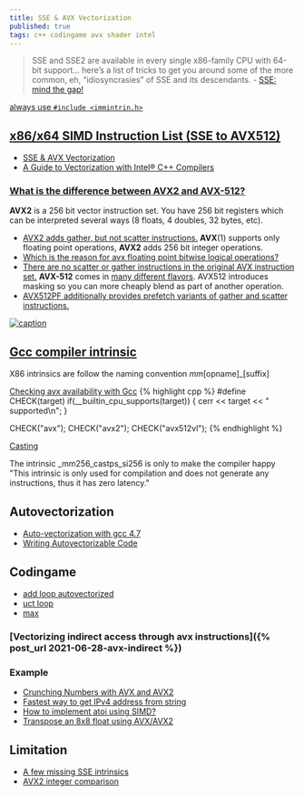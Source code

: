 ```yaml
---
title: SSE & AVX Vectorization
published: true
tags: c++ codingame avx shader intel
---
```

> SSE and SSE2 are available in every single x86-family CPU with 64-bit support... here’s a list of tricks to get you around some of the more common, eh, “idiosyncrasies” of SSE and its descendants. - [SSE: mind the gap!](https://fgiesen.wordpress.com/2016/04/03/sse-mind-the-gap/)


[always use `#include <immintrin.h>` ](https://stackoverflow.com/a/38662980/51386)


## [x86/x64 SIMD Instruction List (SSE to AVX512)](https://prose.io/#yduf/yduf.github.io/edit/master/_posts/2017-12-27-AVX.md)

- [SSE & AVX Vectorization](https://tech.io/playgrounds/283/sse-avx-vectorization/what-is-sse-and-avx)
- [A Guide to Vectorization with Intel® C++ Compilers](https://software.intel.com/sites/default/files/m/4/8/8/2/a/31848-CompilerAutovectorizationGuide.pdf)

### [What is the difference between AVX2 and AVX-512?](https://stackoverflow.com/a/59146690/51386)

**AVX2** is a 256 bit vector instruction set. You have 256 bit registers which can be interpreted several ways (8 floats, 4 doubles, 32 bytes, etc).  
- [AVX2 adds gather, but not scatter instructions.](https://stackoverflow.com/a/14020821/51386)
**AVX**(1) supports only floating point operations, **AVX2** adds 256 bit integer operations.
- [Which is the reason for avx floating point bitwise logical operations?](https://stackoverflow.com/a/24950403/51386)
- [There are no scatter or gather instructions in the original AVX instruction set.](https://stackoverflow.com/a/14020821/51386)
**AVX-512** comes in [many different flavors](https://en.wikipedia.org/wiki/AVX-512#Instruction_set).
AVX512 introduces masking so you can more cheaply blend as part of another operation.
- [AVX512PF additionally provides prefetch variants of gather and scatter instructions.](https://stackoverflow.com/a/14020821/51386)

[![caption](https://www.codingame.com/servlet/fileservlet?id=16426525647340)](https://www.codingame.com/playgrounds/283/sse-avx-vectorization/what-is-sse-and-avx)

## [Gcc compiler intrinsic](https://www.linuxjournal.com/content/in)

X86 intrinsics are follow the naming convention _mm_\[opname\]_\[suffix\]

[Checking avx availability with Gcc](https://stackoverflow.com/questions/17758409/intrinsics-for-cpuid-like-informations)
{% highlight cpp %}
#define CHECK(target) if(__builtin_cpu_supports(target)) {   cerr << target << " supported\n"; }

CHECK("avx");
CHECK("avx2");
CHECK("avx512vl");
{% endhighlight %}

[Casting](https://stackoverflow.com/questions/30674291/how-to-check-inf-for-avx-intrinsic-m256)

The intrinsic _mm256_castps_si256 is only to make the compiler happy "This intrinsic is only used for compilation and does not generate any instructions, thus it has zero latency."



## Autovectorization
- [Auto-vectorization with gcc 4.7](https://locklessinc.com/articles/vectorize/)
- [Writing Autovectorizable Code](https://twiki.cern.ch/twiki/bin/view/CMSPublic/WorkBookWritingAutovectorizableCode)

## Codingame
- [add loop autovectorized](https://godbolt.org/#g:!((g:!((g:!((h:codeEditor,i:(j:1,lang:c%2B%2B,source:'//+cli:+-xc+-Wall+-O3+-march%3Dhaswell+-fopt-info-vec-optimized+%0A%0A//+optimized%0A%23ifndef+NOPTIMIZE%0A%23pragma+GCC+optimize(%22O3%22,%22inline%22)+//Optimization+flags%0A%23pragma+GCC+option(%22arch%3Dhaswell%22,%22tune%3Dnative%22,%22no-zero-upper%22)+++++++++//Enable+AVX%0A%23endif%0A%0A%23define+SIZE%09(1L+%3C%3C+16)%0A%0Avoid+test1(double+*a,+double+*b)%0A%7B%0A%09for+(int+i+%3D+0%3B+i+%3C+SIZE%3B+i%2B%2B)%0A%09%7B%0A%09%09a%5Bi%5D+%2B%3D+b%5Bi%5D%3B%0A%09%7D%0A%7D%0A'),l:'5',n:'0',o:'C%2B%2B+source+%231',t:'0')),k:35.315230423307796,l:'4',m:100,n:'0',o:'',s:0,t:'0'),(g:!((h:compiler,i:(compiler:g82,filters:(b:'0',binary:'1',commentOnly:'0',demangle:'0',directives:'0',execute:'1',intel:'0',libraryCode:'1',trim:'1'),lang:c%2B%2B,libs:!(),options:'-std%3Dgnu%2B%2B17++++-fopt-info-vec-optimized+',source:1),l:'5',n:'0',o:'x86-64+gcc+8.2+(Editor+%231,+Compiler+%231)+C%2B%2B',t:'0')),header:(),k:31.35143624335889,l:'4',m:100,n:'0',o:'',s:0,t:'0'),(g:!((h:output,i:(compiler:1,editor:1,wrap:'1'),l:'5',n:'0',o:'%231+with+x86-64+gcc+8.2',t:'0')),k:33.33333333333333,l:'4',n:'0',o:'',s:0,t:'0')),l:'2',n:'0',o:'',t:'0')),version:4)
- [uct loop](https://godbolt.org/#g:!((g:!((g:!((h:codeEditor,i:(j:1,lang:c%2B%2B,source:'//+cli:+-std%3Dgnu%2B%2B17+-fopt-info-vec-optimized+-Wpragmas+-ffast-math%0A%0A//+optimized%0A%23ifndef+NOPTIMIZE%0A//+FAST+MATH+PRAGMA+DOES+NOT+WORK+-+only+cli+-ffast-math%0A//%23pragma+GCC+optimize+%22fast-math%22++++++//Optimization+flags%0A%23pragma+GCC+optimize+%22O3%22,+%22inline%22++//Optimization+flags%0A%23endif%0A%0A//%23define+__FAST_MATH__+%0A%23ifdef+__FAST_MATH__%0A%23include+%3Cmath.h%3E%0A%23endif%0A%0A//+const+float+l+%3D+4+*+c_param+*+c_param+*+fast_log(+VISIT_)%3B%0Avoid+uct(float*+score,+float*+visit,+int+SIZE,+float+l,%0A+++++++++float*+uct)%0A%7B%0A%09for+(int+i+%3D+0%3B+i+%3C+SIZE%3B+i%2B%2B)%0A%09%7B%0A++++++++uct%5Bi%5D+%3D+(score%5Bi%5D+/+visit%5Bi%5D)+%2B+sqrt(+l+/+visit%5Bi%5D)%3B%0A%09%7D%0A%7D%0A'),l:'5',n:'0',o:'C%2B%2B+source+%231',t:'0')),k:47.62802387684575,l:'4',m:100,n:'0',o:'',s:0,t:'0'),(g:!((h:compiler,i:(compiler:g82,filters:(b:'0',binary:'1',commentOnly:'0',demangle:'0',directives:'0',execute:'1',intel:'0',libraryCode:'1',trim:'1'),lang:c%2B%2B,libs:!(),options:'-std%3Dgnu%2B%2B17++++-fopt-info-vec-optimized+-Wpragmas+-ffast-math',source:1),l:'5',n:'0',o:'x86-64+gcc+8.2+(Editor+%231,+Compiler+%231)+C%2B%2B',t:'0')),header:(),k:33.23606177046327,l:'4',m:100,n:'0',o:'',s:0,t:'0'),(g:!((h:output,i:(compiler:1,editor:1,wrap:'1'),l:'5',n:'0',o:'%231+with+x86-64+gcc+8.2',t:'0')),k:19.13591435269098,l:'4',n:'0',o:'',s:0,t:'0')),l:'2',n:'0',o:'',t:'0')),version:4)
- [max](https://stackoverflow.com/a/9798369/51386)

### [Vectorizing indirect access through avx instructions]({% post_url 2021-06-28-avx-indirect %})

### Example
- [Crunching Numbers with AVX and AVX2](https://www.codeproject.com/Articles/874396/Crunching-Numbers-with-AVX-and-AVX)
- [Fastest way to get IPv4 address from string](https://stackoverflow.com/questions/31679341/fastest-way-to-get-ipv4-address-from-string)
- [How to implement atoi using SIMD?](https://stackoverflow.com/questions/35127060/how-to-implement-atoi-using-simd/35132718#35132718)
- [Transpose an 8x8 float using AVX/AVX2](https://stackoverflow.com/questions/25622745/transpose-an-8x8-float-using-avx-avx2/53037189#53037189)

## Limitation
- [A few missing SSE intrinsics](http://www.alfredklomp.com/programming/sse-intrinsics/)
- [AVX2 integer comparison](https://stackoverflow.com/questions/37448544/avx2-integer-comparison-for-smaller-equal)
